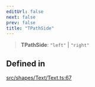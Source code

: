 ```yaml
---
editUrl: false
next: false
prev: false
title: "TPathSide"
---
```


> **TPathSide**: `"left"` \| `"right"`

## Defined in

[src/shapes/Text/Text.ts:67](https://github.com/fabricjs/fabric.js/blob/v6.0.0-rc4/src/shapes/Text/Text.ts#L67)
